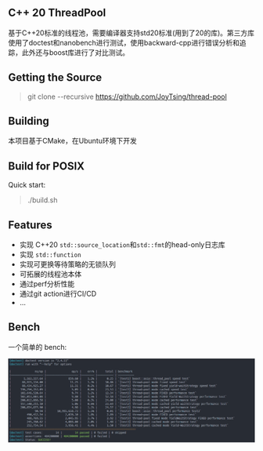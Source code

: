 ## C++ 20 ThreadPool

基于C++20标准的线程池，需要编译器支持std20标准(用到了20的库)。第三方库使用了doctest和nanobench进行测试，使用backward-cpp进行错误分析和追踪，此外还与boost库进行了对比测试。
## Getting the Source

> git clone --recursive https://github.com/JoyTsing/thread-pool

## Building

本项目基于CMake，在Ubuntu环境下开发

## Build for POSIX
Quick start:

> ./build.sh

## Features

* 实现 C++20 `std::source_location`和`std::fmt`的head-only日志库
* 实现 `std::function`
* 实现可更换等待策略的无锁队列
* 可拓展的线程池本体
* 通过perf分析性能
* 通过git action进行CI/CD
* ...

## Bench

一个简单的 bench:

![bench](img/bench.png)